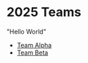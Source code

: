 # 2025 Teams

"Hello World"
- [Team Alpha](https://trc-2025.github.io/2025-Equipe-A/)
- [Team Beta](https://trc-2025.github.io/2025-Equipe-B/)
